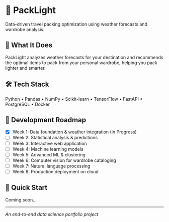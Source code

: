 # 🧳 PackLight
Data-driven travel packing optimization using weather forecasts and wardrobe analysis.

## 🎯 What It Does
PackLight analyzes weather forecasts for your destination and recommends the optimal items to pack from your personal wardrobe, helping you pack lighter and smarter.

## 🛠️ Tech Stack
Python • Pandas • NumPy • Scikit-learn • TensorFlow • FastAPI • PostgreSQL • Docker

## 📅 Development Roadmap
- [x] Week 1: Data foundation & weather integration (In Progress)
- [ ] Week 2: Statistical analysis & predictions
- [ ] Week 3: Interactive web application
- [ ] Week 4: Machine learning models
- [ ] Week 5: Advanced ML & clustering
- [ ] Week 6: Computer vision for wardrobe cataloging
- [ ] Week 7: Natural language processing
- [ ] Week 8: Production deployment on cloud

## 🚀 Quick Start
Coming soon...

---
*An end-to-end data science portfolio project*
